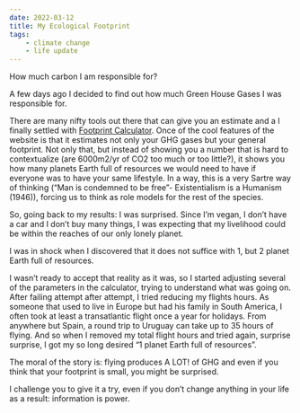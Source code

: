 ```yaml
---
date: 2022-03-12
title: My Ecological Footprint
tags:
	- climate change
	- life update
---
```


How much carbon I am responsible for?

A few days ago I decided to find out how much Green House Gases I was responsible for.

There are many nifty tools out there that can give you an estimate and a I finally settled with [Footprint Calculator](https://www.footprintcalculator.org/). Once of the cool features of the website is that it estimates not only your GHG gases but your general footprint. Not only that, but instead of showing you a number that is hard to contextualize (are 6000m2/yr of CO2 too much or too little?), it shows you how many planets Earth full of resources we would need to have if everyone was to have your same lifestyle. In a way, this is a very Sartre way of thinking (“Man is condemned to be free”- Existentialism is a Humanism (1946)), forcing us to think as role models for the rest of the species.

So, going back to my results: I was surprised. Since I’m vegan, I don’t have a car and I don’t buy many things, I was expecting that my livelihood could be within the reaches of our only lonely planet.

I was in shock when I discovered that it does not suffice with 1, but 2 planet Earth full of resources.

I wasn’t ready to accept that reality as it was, so I started adjusting several of the parameters in the calculator, trying to understand what was going on. After failing attempt after attempt, I tried reducing my flights hours. As someone that used to live in Europe but had his family in South America, I often took at least a transatlantic flight once a year for holidays. From anywhere but Spain, a round trip to Uruguay can take up to 35 hours of flying. And so when I removed my total flight hours and tried again, surprise surprise, I got my so long desired “1 planet Earth full of resources”.

The moral of the story is: flying produces A LOT! of GHG and even if you think that your footprint is small, you might be surprised.

I challenge you to give it a try, even if you don’t change anything in your life as a result: information is power.
